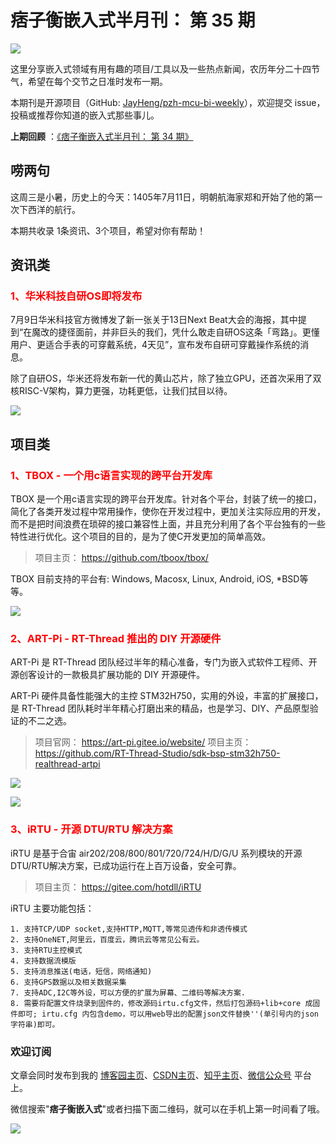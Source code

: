 # 痞子衡嵌入式半月刊： 第 35 期

![](http://henjay724.com/image/cnblogs/pzh_mcu_bi_weekly.PNG)

这里分享嵌入式领域有用有趣的项目/工具以及一些热点新闻，农历年分二十四节气，希望在每个交节之日准时发布一期。

本期刊是开源项目（GitHub: [JayHeng/pzh-mcu-bi-weekly](https://github.com/JayHeng/pzh-mcu-bi-weekly)），欢迎提交 issue，投稿或推荐你知道的嵌入式那些事儿。

**上期回顾** ：[《痞子衡嵌入式半月刊： 第 34 期》](https://www.cnblogs.com/henjay724/p/14935868.html)

## 唠两句

这周三是小暑，历史上的今天：1405年7月11日，明朝航海家郑和开始了他的第一次下西洋的航行。

本期共收录 1条资讯、3个项目，希望对你有帮助！

## 资讯类

### <font color="red">1、华米科技自研OS即将发布</font>

7月9日华米科技官方微博发了新一张关于13日Next Beat大会的海报，其中提到“在魔改的捷径面前，并非巨头的我们，凭什么敢走自研OS这条「弯路」。更懂用户、更适合手表的可穿戴系统，4天见”，宣布发布自研可穿戴操作系统的消息。

除了自研OS，华米还将发布新一代的黄山芯片，除了独立GPU，还首次采用了双核RISC-V架构，算力更强，功耗更低，让我们拭目以待。

![](http://henjay724.com/image/biweekly20210711/huami_7_13_next_beat.jpg)

## 项目类

### <font color="red">1、TBOX - 一个用c语言实现的跨平台开发库</font>

TBOX 是一个用c语言实现的跨平台开发库。针对各个平台，封装了统一的接口，简化了各类开发过程中常用操作，使你在开发过程中，更加关注实际应用的开发，而不是把时间浪费在琐碎的接口兼容性上面，并且充分利用了各个平台独有的一些特性进行优化。这个项目的目的，是为了使C开发更加的简单高效。

> 项目主页： https://github.com/tboox/tbox/

TBOX 目前支持的平台有: Windows, Macosx, Linux, Android, iOS, *BSD等等。

![](http://henjay724.com/image/biweekly20210711/tbox-xscode.png)

### <font color="red">2、ART-Pi - RT-Thread 推出的 DIY 开源硬件</font>

ART-Pi 是 RT-Thread 团队经过半年的精心准备，专门为嵌入式软件工程师、开源创客设计的一款极具扩展功能的 DIY 开源硬件。

ART-Pi 硬件具备性能强大的主控 STM32H750，实用的外设，丰富的扩展接口，是 RT-Thread 团队耗时半年精心打磨出来的精品，也是学习、DIY、产品原型验证的不二之选。

> 项目官网： https://art-pi.gitee.io/website/
> 项目主页： https://github.com/RT-Thread-Studio/sdk-bsp-stm32h750-realthread-artpi

![](http://henjay724.com/image/biweekly20210711/ART-Pi_HW_board.PNG)

![](http://henjay724.com/image/biweekly20210711/ART-Pi_BlockDiagram.PNG)

### <font color="red">3、iRTU - 开源 DTU/RTU 解决方案</font>

iRTU 是基于合宙 air202/208/800/801/720/724/H/D/G/U 系列模块的开源DTU/RTU解决方案，已成功运行在上百万设备，安全可靠。

> 项目主页： https://gitee.com/hotdll/iRTU

iRTU 主要功能包括：

```text
1. 支持TCP/UDP socket,支持HTTP,MQTT,等常见透传和非透传模式
2. 支持OneNET,阿里云，百度云，腾讯云等常见公有云。
3. 支持RTU主控模式
4. 支持数据流模版
5. 支持消息推送(电话，短信，网络通知)
6. 支持GPS数据以及相关数据采集
7. 支持ADC,I2C等外设，可以方便的扩展为屏幕、二维码等解决方案.
8. 需要将配置文件烧录到固件的，修改源码irtu.cfg文件，然后打包源码+lib+core 成固件即可; irtu.cfg 内包含demo，可以用web导出的配置json文件替换''(单引号内的json字符串)即可。
```

### 欢迎订阅

文章会同时发布到我的 [博客园主页](https://www.cnblogs.com/henjay724/)、[CSDN主页](https://blog.csdn.net/henjay724)、[知乎主页](https://www.zhihu.com/people/henjay724)、[微信公众号](http://weixin.sogou.com/weixin?type=1&query=痞子衡嵌入式) 平台上。

微信搜索"__痞子衡嵌入式__"或者扫描下面二维码，就可以在手机上第一时间看了哦。

![](http://henjay724.com/image/github/pzhMcu_qrcode_258x258.jpg)

